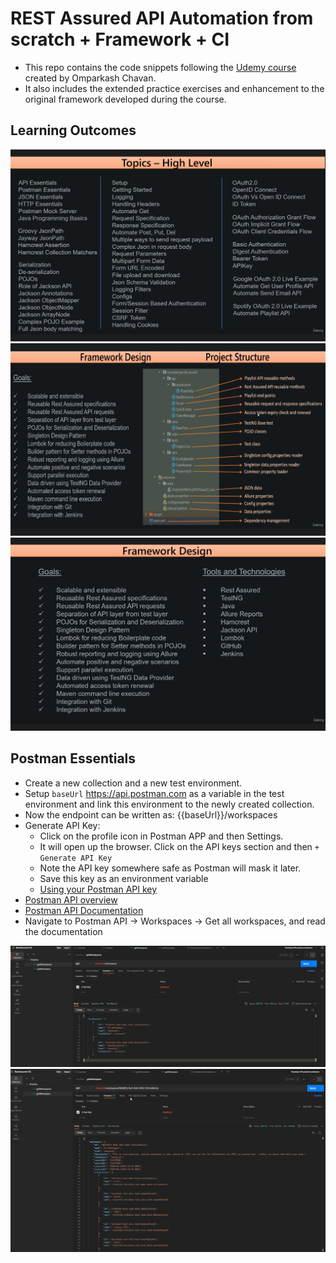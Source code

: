 # REST Assured API Automation from scratch + Framework + CI

* This repo contains the code snippets following
  the [Udemy course](https://www.udemy.com/course/rest-assured-api-automation/) created by Omparkash Chavan.
* It also includes the extended practice exercises and enhancement to the original framework developed during the
  course.

## Learning Outcomes

<img src="doc/topics.png" alt="course topics">

<img src="doc/framework-design-project-structure.png" alt="framework design and project structure">

<img src="doc/framework-design.png" alt="framework design">

## Postman Essentials

* Create a new collection and a new test environment.
* Setup `baseUrl` https://api.postman.com as a variable in the test environment and link this environment to the newly created collection.
* Now the endpoint can be written as: {{baseUrl}}/workspaces
* Generate API Key:
  * Click on the profile icon in Postman APP and then Settings.
  * It will open up the browser. Click on the API keys section and then `+ Generate API Key`
  * Note the API key somewhere safe as Postman will mask it later.
  * Save this key as an environment variable
  * [Using your Postman API key](https://learning.postman.com/docs/developer/postman-api/authentication/#generate-a-postman-api-key)
* [Postman API overview](https://learning.postman.com/docs/developer/postman-api/intro-api/)
* [Postman API Documentation](https://www.postman.com/postman/workspace/postman-public-workspace/documentation/12959542-c8142d51-e97c-46b6-bd77-52bb66712c9a)
* Navigate to Postman API -> Workspaces -> Get all workspaces, and read the documentation

<img src="doc/postmanAPI-getWorkspaces.png">

<img src="doc/postmanAPI-getWorkspace.png">


